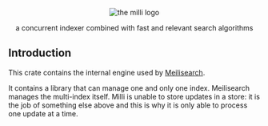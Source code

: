 <p align="center">
  <img alt="the milli logo" src="../../assets/milli-logo.svg">
</p>

<p align="center">a concurrent indexer combined with fast and relevant search algorithms</p>

## Introduction

This crate contains the internal engine used by [Meilisearch].

It contains a library that can manage one and only one index. Meilisearch
manages the multi-index itself. Milli is unable to store updates in a store:
it is the job of something else above and this is why it is only able
to process one update at a time.

[Meilisearch]: https://github.com/meilisearch/meilisearch
